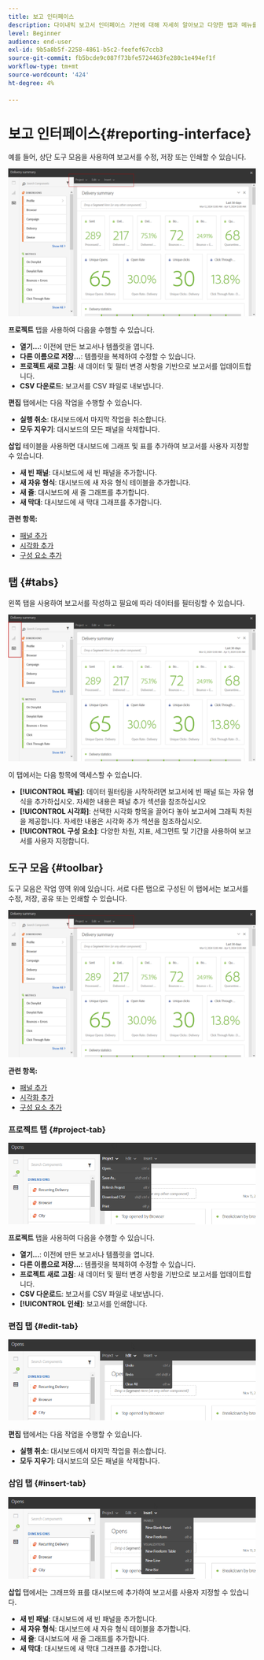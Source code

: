 ```yaml
---
title: 보고 인터페이스
description: 다이내믹 보고서 인터페이스 기반에 대해 자세히 알아보고 다양한 탭과 메뉴를 탐색하는 방법을 알아봅니다.
level: Beginner
audience: end-user
exl-id: 9b5a8b5f-2258-4861-b5c2-feefef67ccb3
source-git-commit: fb5bcde9c087f73bfe5724463fe280c1e494ef1f
workflow-type: tm+mt
source-wordcount: '424'
ht-degree: 4%

---
```


# 보고 인터페이스{#reporting-interface}

예를 들어, 상단 도구 모음을 사용하여 보고서를 수정, 저장 또는 인쇄할 수 있습니다.

![](assets/dynamic_report_toolbar.png)

**프로젝트** 탭을 사용하여 다음을 수행할 수 있습니다.

* **열기...**: 이전에 만든 보고서나 템플릿을 엽니다.
* **다른 이름으로 저장...**: 템플릿을 복제하여 수정할 수 있습니다.
* **프로젝트 새로 고침**: 새 데이터 및 필터 변경 사항을 기반으로 보고서를 업데이트합니다.
* **CSV 다운로드**: 보고서를 CSV 파일로 내보냅니다.

**편집** 탭에서는 다음 작업을 수행할 수 있습니다.

* **실행 취소**: 대시보드에서 마지막 작업을 취소합니다.
* **모두 지우기**: 대시보드의 모든 패널을 삭제합니다.

**삽입** 테이블을 사용하면 대시보드에 그래프 및 표를 추가하여 보고서를 사용자 지정할 수 있습니다.

* **새 빈 패널**: 대시보드에 새 빈 패널을 추가합니다.
* **새 자유 형식**: 대시보드에 새 자유 형식 테이블을 추가합니다.
* **새 줄**: 대시보드에 새 줄 그래프를 추가합니다.
* **새 막대**: 대시보드에 새 막대 그래프를 추가합니다.

**관련 항목:**

* [패널 추가](adding-panels.md)
* [시각화 추가](adding-visualizations.md)
* [구성 요소 추가](adding-components.md)

## 탭 {#tabs}

왼쪽 탭을 사용하여 보고서를 작성하고 필요에 따라 데이터를 필터링할 수 있습니다.

![](assets/dynamic_report_interface.png)

이 탭에서는 다음 항목에 액세스할 수 있습니다.

* **[!UICONTROL 패널]**: 데이터 필터링을 시작하려면 보고서에 빈 패널 또는 자유 형식을 추가하십시오. 자세한 내용은 패널 추가 섹션을 참조하십시오
* **[!UICONTROL 시각화]**: 선택한 시각화 항목을 끌어다 놓아 보고서에 그래픽 차원을 제공합니다. 자세한 내용은 시각화 추가 섹션을 참조하십시오.
* **[!UICONTROL 구성 요소]**: 다양한 차원, 지표, 세그먼트 및 기간을 사용하여 보고서를 사용자 지정합니다.

## 도구 모음 {#toolbar}

도구 모음은 작업 영역 위에 있습니다. 서로 다른 탭으로 구성된 이 탭에서는 보고서를 수정, 저장, 공유 또는 인쇄할 수 있습니다.

![](assets/dynamic_report_toolbar.png)

**관련 항목:**

* [패널 추가](adding-panels.md)
* [시각화 추가](adding-visualizations.md)
* [구성 요소 추가](adding-components.md)

### 프로젝트 탭 {#project-tab}

![](assets/tab_project.png)

**프로젝트** 탭을 사용하여 다음을 수행할 수 있습니다.

* **열기...**: 이전에 만든 보고서나 템플릿을 엽니다.
* **다른 이름으로 저장...**: 템플릿을 복제하여 수정할 수 있습니다.
* **프로젝트 새로 고침**: 새 데이터 및 필터 변경 사항을 기반으로 보고서를 업데이트합니다.
* **CSV 다운로드**: 보고서를 CSV 파일로 내보냅니다.
* **[!UICONTROL 인쇄]**: 보고서를 인쇄합니다.

### 편집 탭 {#edit-tab}

![](assets/tab_edit.png)

**편집** 탭에서는 다음 작업을 수행할 수 있습니다.

* **실행 취소**: 대시보드에서 마지막 작업을 취소합니다.
* **모두 지우기**: 대시보드의 모든 패널을 삭제합니다.

### 삽입 탭 {#insert-tab}

![](assets/tab_insert.png)

**삽입** 탭에서는 그래프와 표를 대시보드에 추가하여 보고서를 사용자 지정할 수 있습니다.

* **새 빈 패널**: 대시보드에 새 빈 패널을 추가합니다.
* **새 자유 형식**: 대시보드에 새 자유 형식 테이블을 추가합니다.
* **새 줄**: 대시보드에 새 줄 그래프를 추가합니다.
* **새 막대**: 대시보드에 새 막대 그래프를 추가합니다.
